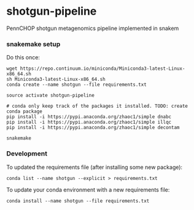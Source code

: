 # shotgun-pipeline
PennCHOP shotgun metagenomics pipeline implemented in snakem

### snakemake setup
Do this once:
```
wget https://repo.continuum.io/miniconda/Miniconda3-latest-Linux-x86_64.sh
sh Miniconda3-latest-Linux-x86_64.sh
conda create --name shotgun --file requirements.txt

source activate shotgun-pipeline

# conda only keep track of the packages it installed. TODO: create conda package
pip install -i https://pypi.anaconda.org/zhaoc1/simple dnabc
pip install -i https://pypi.anaconda.org/zhaoc1/simple illqc
pip install -i https://pypi.anaconda.org/zhaoc1/simple decontam

snakemake
```

### Development

To updated the requirements file (after installing some new package):
```
conda list --name shotgun --explicit > requirements.txt
```

To update your conda environment with a new requirements file:
```
conda install --name shotgun --file requirements.txt
```